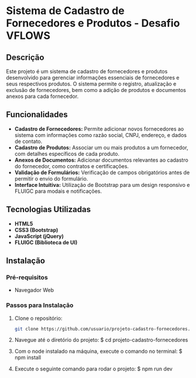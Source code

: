 # Sistema de Cadastro de Fornecedores e Produtos - Desafio VFLOWS

## Descrição

Este projeto é um sistema de cadastro de fornecedores e produtos desenvolvido para gerenciar informações essenciais de fornecedores e seus respectivos produtos. O sistema permite o registro, atualização e exclusão de fornecedores, bem como a adição de produtos e documentos anexos para cada fornecedor.

## Funcionalidades

- **Cadastro de Fornecedores:** Permite adicionar novos fornecedores ao sistema com informações como razão social, CNPJ, endereço, e dados de contato.
- **Cadastro de Produtos:** Associar um ou mais produtos a um fornecedor, com detalhes específicos de cada produto.
- **Anexos de Documentos:** Adicionar documentos relevantes ao cadastro do fornecedor, como contratos e certificações.
- **Validação de Formulários:** Verificação de campos obrigatórios antes de permitir o envio do formulário.
- **Interface Intuitiva:** Utilização de Bootstrap para um design responsivo e FLUIGC para modais e notificações.

## Tecnologias Utilizadas

- **HTML5**
- **CSS3 (Bootstrap)**
- **JavaScript (jQuery)**
- **FLUIGC (Biblioteca de UI)**

## Instalação

### Pré-requisitos

- Navegador Web

### Passos para Instalação

1. Clone o repositório:
   ```bash
   git clone https://github.com/usuario/projeto-cadastro-fornecedores.git

2. Navegue até o diretório do projeto:
    $ cd projeto-cadastro-fornecedores

3. Com o node instalado na máquina, execute o comando no terminal:
    $ npm install

4. Execute o seguinte comando para rodar o projeto:
    $ npm run dev


